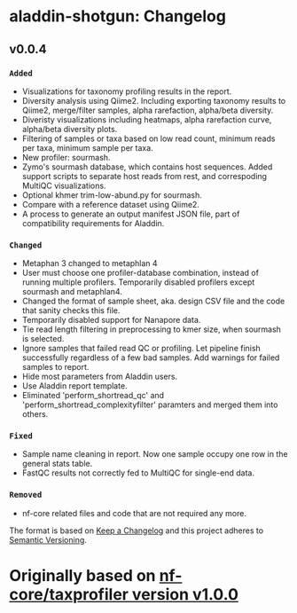 # aladdin-shotgun: Changelog

## v0.0.4 

### `Added`
- Visualizations for taxonomy profiling results in the report.
- Diversity analysis using Qiime2. Including exporting taxonomy results to Qiime2, merge/filter samples, alpha rarefaction, alpha/beta diversity.
- Diveristy visualizations including heatmaps, alpha rarefaction curve, alpha/beta diversity plots.
- Filtering of samples or taxa based on low read count, minimum reads per taxa, minimum sample per taxa.
- New profiler: sourmash. 
- Zymo's sourmash database, which contains host sequences. Added support scripts to separate host reads from rest, and correspoding MultiQC visualizations.
- Optional khmer trim-low-abund.py for sourmash.
- Compare with a reference dataset using Qiime2.
- A process to generate an output manifest JSON file, part of compatibility requirements for Aladdin.

### `Changed`
- Metaphan 3 changed to metaphlan 4
- User must choose one profiler-database combination, instead of running multiple profilers. Temporarily disabled profilers except sourmash and metaphlan4.
- Changed the format of sample sheet, aka. design CSV file and the code that sanity checks this file.
- Temporarily disabled support for Nanapore data.
- Tie read length filtering in preprocessing to kmer size, when sourmash is selected.
- Ignore samples that failed read QC or profiling. Let pipeline finish successfully regardless of a few bad samples. Add warnings for failed samples to report.
- Hide most parameters from Aladdin users.
- Use Aladdin report template.
- Eliminated 'perform_shortread_qc' and 'perform_shortread_complexityfilter' paramters and merged them into others.

### `Fixed`
- Sample name cleaning in report. Now one sample occupy one row in the general stats table.
- FastQC results not correctly fed to MultiQC for single-end data.

### `Removed`
- nf-core related files and code that are not required any more.

The format is based on [Keep a Changelog](https://keepachangelog.com/en/1.0.0/)
and this project adheres to [Semantic Versioning](https://semver.org/spec/v2.0.0.html).

# Originally based on [nf-core/taxprofiler version v1.0.0](https://github.com/nf-core/taxprofiler/tree/1.0.0)